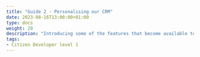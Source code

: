 ```yaml
---
title: "Guide 2 - Personalising our CRM"
date: 2023-08-16T13:00:00+01:00
type: docs
weight: 20
description: "Introducing some of the features that become available to you once you’ve been given the role of Citizen Developer"
tags:
- Citizen Developer level 1
---
```

